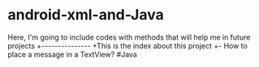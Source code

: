  # android-xml-and-Java
  Here, I'm going to include codes with methods that will help me in future projects
 +---------------
 +This is the index about this project
 +- How to place a message in a TextView? #Java
